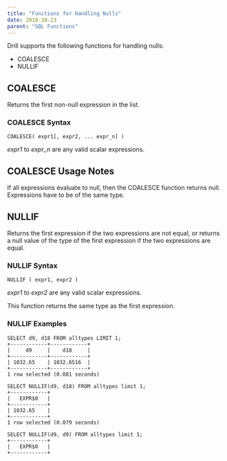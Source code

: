 ```yaml
---
title: "Functions for Handling Nulls"
date: 2018-10-23
parent: "SQL Functions"
---
```


Drill supports the following functions for handling nulls:

* COALESCE
* NULLIF

## COALESCE
Returns the first non-null expression in the list. 

### COALESCE Syntax

    COALESCE( expr1[, expr2, ... expr_n] )

*expr1* to *expr_n* are any valid scalar expressions.

## COALESCE Usage Notes
If all expressions evaluate to null, then the COALESCE function returns null. Expressions have to be of the same type.

## NULLIF
Returns the first expression if the two expressions are not equal, or 
returns a null value of the type of the first expression if the two expressions are equal.

### NULLIF Syntax

    NULLIF ( expr1, expr2 )

*expr1* to *expr2* are any valid scalar expressions.

This function returns the same type as the first expression.

### NULLIF Examples

    SELECT d9, d18 FROM alltypes LIMIT 1;
    +------------+------------+
    |     d9     |    d18     |
    +------------+------------+
    | 1032.65    | 1032.6516  |
    +------------+------------+
    1 row selected (0.081 seconds)

    SELECT NULLIF(d9, d18) FROM alltypes limit 1;
    +------------+
    |   EXPR$0   |
    +------------+
    | 1032.65    |
    +------------+
    1 row selected (0.079 seconds)

    SELECT NULLIF(d9, d9) FROM alltypes limit 1;
    +------------+
    |   EXPR$0   |
    +------------+
